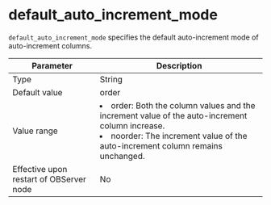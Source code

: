 # default_auto_increment_mode

`default_auto_increment_mode` specifies the default auto-increment mode of auto-increment columns.

| **Parameter** | **Description** |
| --- | --- |
| Type | String |
| Default value | order |
| Value range | <li>order: Both the column values and the increment value of the auto-increment column increase.<li>noorder: The increment value of the auto-increment column remains unchanged. |
| Effective upon restart of OBServer node | No |